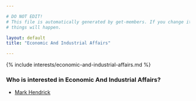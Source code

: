 ```yaml
---

# DO NOT EDIT!
# This file is automatically generated by get-members. If you change it, bad
# things will happen.

layout: default
title: "Economic And Industrial Affairs"

---
```


{% include interests/economic-and-industrial-affairs.md %}

### Who is interested in Economic And Industrial Affairs?


* [Mark Hendrick](../members/mark-hendrick.html)
